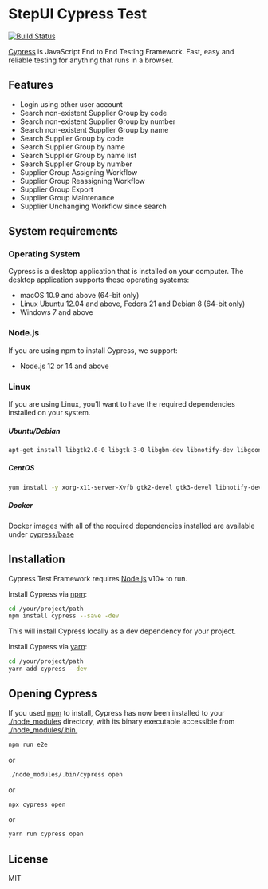 # StepUI Cypress Test
[![Build Status](https://travis-ci.org/joemccann/dillinger.svg?branch=master)](https://travis-ci.org/joemccann/dillinger)

[Cypress](https://cypress.io) is JavaScript End to End Testing Framework.
Fast, easy and reliable testing for anything that runs in a browser.

## Features
- Login using other user account
- Search non-existent Supplier Group by code
- Search non-existent Supplier Group by number
- Search non-existent Supplier Group by name
- Search Supplier Group by code
- Search Supplier Group by name
- Search Supplier Group by name list
- Search Supplier Group by number
- Supplier Group Assigning Workflow
- Supplier Group Reassigning Workflow
- Supplier Group Export
- Supplier Group Maintenance
- Supplier Unchanging Workflow since search

## System requirements
### Operating System

Cypress is a desktop application that is installed on your computer. The desktop application supports these operating systems:
- macOS 10.9 and above (64-bit only)
- Linux Ubuntu 12.04 and above, Fedora 21 and Debian 8 (64-bit only)
- Windows 7 and above

### Node.js
If you are using npm to install Cypress, we support:
 - Node.js 12 or 14 and above

### Linux
If you are using Linux, you'll want to have the required dependencies installed on your system.
##### Ubuntu/Debian
```sh
apt-get install libgtk2.0-0 libgtk-3-0 libgbm-dev libnotify-dev libgconf-2-4 libnss3 libxss1 libasound2 libxtst6 xauth xvfb
```
##### CentOS
```sh
yum install -y xorg-x11-server-Xvfb gtk2-devel gtk3-devel libnotify-devel GConf2 nss libXScrnSaver alsa-lib
```
##### Docker
Docker images with all of the required dependencies installed are available under [cypress/base](https://github.com/cypress-io/cypress-docker-images)
## Installation

Cypress Test Framework requires [Node.js](https://nodejs.org/) v10+ to run.

Install Cypress via [npm]():
```sh
cd /your/project/path
npm install cypress --save -dev
```
This will install Cypress locally as a dev dependency for your project.

Install Cypress via [yarn]():
```sh
cd /your/project/path
yarn add cypress --dev
```

## Opening Cypress
If you used [npm]() to install, Cypress has now been installed to your [./node_modules]() directory, with its binary executable accessible from [./node_modules/.bin.]()
```sh
npm run e2e
```
or
```sh
./node_modules/.bin/cypress open
```
or
```sh
npx cypress open
```
or
```sh
yarn run cypress open
```


## License

MIT
